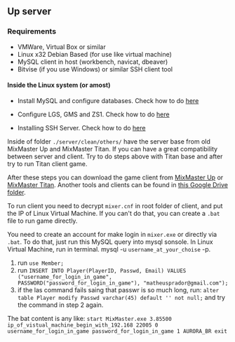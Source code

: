 ## Up server

### Requirements

- VMWare, Virtual Box or similar
- Linux x32 Debian Based (for use like virtual machine)
- MySQL client in host (workbench, navicat, dbeaver)
- Bitvise (if you use Windows) or similar SSH client tool

#### Inside the Linux system (or amost)

- Install MySQL and configure databases. Check how to do <a href="https://github.com/mathmpr/mixmaster-utils/blob/master/docs/INSTALL_MYSQL.md" target="_blank">here</a>

- Configure LGS, GMS and ZS1. Check how to do <a href="https://github.com/mathmpr/mixmaster-utils/blob/master/docs/CONFIGURE_SERVER.md" target="_blank">here</a>

- Installing SSH Server. Check how to do <a href="https://github.com/mathmpr/mixmaster-utils/blob/master/docs/INSTALL_SSH_SERVER.md" target="_blank">here</a>

Inside of folder `./server/clean/others/` have the server base from old MixMaster Up and MixMaster Titan. If you can have a great compatibility between server and client. Try to do steps above with Titan base and after try to run Titan client game.

After these steps you can download the game client from <a href="https://drive.google.com/file/d/1WXBPOR4aGOowS9ovS3svqPCiJB-3Y99c/view?usp=share_link">MixMaster Up</a> or <a href="https://drive.google.com/file/d/1Nn5gq11tA4nyxKXPFtuz5JE0mLs3T8tl/view?usp=share_link">MixMaster Titan</a>. Another tools and clients can be found in <a href="https://drive.google.com/drive/folders/14fXEpWbZnHvGWq7sWhPfpNyJrmflxoL-">this Google Drive folder</a>.

To run client you need to decrypt `mixer.cnf` in root folder of client, and put the IP of Linux Virtual Machine. If you can't do that, you can create a `.bat` file to run game directly.

You need to create an account for make login in `mixer.exe` or directly via `.bat`. To do that, just run this MySQL query into mysql sonsole. In Linux Virtual Machine, run in terminal. mysql -u `username_at_your_choise` -p.

1. run `use Member;`
2. run `INSERT INTO Player(PlayerID, Passwd, Email) VALUES ("username_for_login_in_game", PASSWORD("password_for_login_in_game"), "matheusprador@gmail.com");`
3. if the las command fails saing that passwr is so much long, run: `alter table Player
   modify Passwd varchar(45) default '' not null;` and try the command in step 2 again.

The bat content is any like: `start MixMaster.exe 3.85500 ip_of_vistual_machine_begin_with_192.168 22005 0 username_for_login_in_game password_for_login_in_game 1 AURORA_BR exit`